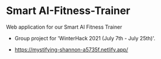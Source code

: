 # Smart AI-Fitness-Trainer
Web application for our Smart AI Fitness Trainer
 
 - Group project for 'WinterHack 2021 (July 7th - July 25th)'.

- https://mystifying-shannon-a5735f.netlify.app/
